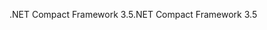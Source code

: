 <span data-ttu-id="e2c7e-101">.NET Compact Framework 3.5</span><span class="sxs-lookup"><span data-stu-id="e2c7e-101">.NET Compact Framework 3.5</span></span>